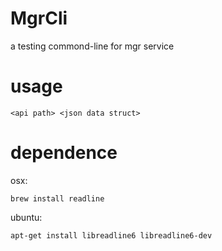 # MgrCli

a testing commond-line for mgr service

# usage

```
<api path> <json data struct>
```

# dependence

osx:
```
brew install readline
```

ubuntu:
```
apt-get install libreadline6 libreadline6-dev
```
